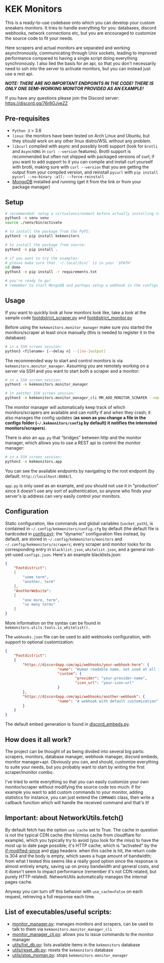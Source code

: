 # KEK Monitors
This is a ready-to-use codebase onto which you can develop your custom sneakers monitors. It tries to handle everything for you: databases, discord webhooks, network connections etc, but you are encouraged to customize the source code to fit your needs.

Here scrapers and actual monitors are separated and working asynchronously, communicating through Unix sockets, leading to improved performance compared to having a single script doing everything synchronously. I also lied the basis for an api, so that you don't necessarily need to ssh into the server to activate monitors, but you can instead just use a rest api.

***NOTE: THERE ARE NO IMPORTANT ENDPOINTS IN THE CODE! THERE IS ONLY ONE SEMI-WORKING MONITOR PROVIDED AS AN EXAMPLE!***

If you have any questions please join the Discord server: https://discord.gg/76r8GJyeZZ

## Pre-requisites
* `Python 3` > 3.6
* `linux`: the monitors have been tested on Arch Linux and Ubuntu, but they should work on any other linux distro/WSL without any problem.
* `libcurl` compiled with async and possibly brotli support (look for `brotli` and `AsynchDNS` in `curl --version` features). Brotli support is recommended but often not shipped with packaged versions of curl; if you want to add support to it you can compile and install curl yourself with brotli, making sure with ```curl --version``` that you are getting the output from your compiled version, and reinstall `pycurl` with ```pip install pycurl --no-binary :all: --force-reinstall```
* [MongoDB](https://www.mongodb.org/dl/linux/) installed and running (get it from the link or from your package manager)

## Setup
```bash
# recommended: setup a virtualenvironment before actually installing to the system
python3 -m venv venv
source ./venv/bin/activate

# to install the package from the PyPI:
python3 -m pip install kekmonitors

# to install the package from source:
python3 -m pip install .

# if you want to try the examples:
# please make sure that `~/.local/bin/` is in your `$PATH`
cd demo
python3 -m pip install -r requirements.txt

# you're ready to go!
# remember to start MongoDB and perhaps setup a webhook in the configs so that you can see the notifications!
```

## Usage
If you want to quickly look at how monitors look like, take a look at the sample code [footdistrict_scraper.py](https://github.com/berton7/kek-monitors/blob/master/demo/footdistrict_scraper.py) and [footdistrict_monitor.py](https://github.com/berton7/kek-monitors/blob/master/demo/footdistrict_monitor.py)

Before using the ```kekmonitors.monitor_manager``` make sure you started the monitors/scraper at least once manually (this is needed to register it in the database):
```bash
# in a SSH screen session:
python3 <filename> [--delay n] --[[no-]output]
```

The recommended way to start and control monitors is via ```kekmonitors.monitor_manager```.
Assuming you are remotely working on a server via SSH and you want to start both a scraper and a monitor:
```bash
# in a SSH screen session:
python3 -m kekmonitors.monitor_manager

# in another SSH screen session:
python3 -m kekmonitors.monitor_manager_cli MM_ADD_MONITOR_SCRAPER --name <name> [--delay n] [other keyword arguments required by the monitor/scraper]
```
The monitor manager will automatically keep track of which monitors/scrapers are available and can notify if and when they crash; it also manages the config updates (**as soon as you change a file in the configs folder (```~/.kekmonitors/config``` by default) it notifies the interested monitors/scrapers**).

There is also an ```app.py``` that "bridges" between http and the monitor manager, which allows you to use a REST api to control the monitor manager:
```bash
# in a SSH screen session:
python3 -m kekmonitors.app
```
You can see the available endpoints by navigating to the root endpoint (by default: `http://localhost:8888/`).

```app.py``` is only used as an example, and you should not use it in "production" since it doesn't use any sort of authentication, so anyone who finds your server's ip address can very easily control your monitors.

## Configuration
Static configuration, like commands and global variables (```socket_path```), is contained in ```~/.config/kekmonitors/config.cfg``` by default (the default file is hardcoded in [config.py](https://github.com/berton7/kek-monitors/blob/master/kekmonitors/config.py)); the "dynamic" configuration files instead, by default, are stored in ```~/.config/kekmonitors/monitors``` and ```~/.config/kekmonitors/scrapers```; every scraper and monitor looks for its corresponding entry in `blacklist.json`, `whitelist.json`, and a general not-yet-used `configs.json`. Here's an example blacklists.json:

```json
{
	"Footdistrict": 
	[
		"some term",
		"another, term"
	],
	"AnotherWebsite":
	[
		"one more, term",
		"so many terms"
	]
}
```

More information on the syntax can be found in `kekmonitors.utils.tools.is_whitelist().`

The `webhooks.json` file can be used to add webhooks configuration, with support to optional customization:

```json
{
	"Footdistrict": 
	{
		"https://discordapp.com/api/webhooks/your-webhook-here": {
                        "name": "Human readable name, not used at all in the code",
                        "custom": {
                                "provider": "your-provider-name",
                                "icon_url": "your-icon-url"
                        }
		},
		"https://discordapp.com/api/webhooks/another-webhook": {
                        "name": "A webhook with default customization"
		}
	}
}
```

The default embed generation is found in [discord_embeds.py](https://github.com/berton7/kek-monitors/blob/master/kekmonitors/utils/discord_embeds.py).

## How does it all work?
The project can be thought of as being divided into several big parts: scrapers, monitors, database manager, webhook manager, discord embeds, monitor manager+api. Obviously you can, and should, customize everything to suite your needs, but you probably want to start by writing the first scraper/monitor combo.

I've tried to write everything so that you can easily customize your own monitor/scraper without modifying the source code too much: if for example you want to add custom commands to your monitor, adding statistics for instance, you can just extend the ```COMMANDS``` class, then write a callback function which will handle the received command and that's it!

## Important: about NetworkUtils.fetch()
By default fetch has the option `use_cache` set to True. The cache in question is not the typical CDN cache (the hit/miss cache from cloudflare for example), which you typically try to avoid (you look for the miss) to have the most up to date page possible; it's HTTP cache, which is "activated" by the [if-modified-since](https://developer.mozilla.org/en-US/docs/Web/HTTP/Headers/If-Modified-Since) and [etag](https://developer.mozilla.org/en-US/docs/Web/HTTP/Headers/ETag) headers: when *this* cache is hit, the return code is 304 and the body is empty, which saves a huge amount of bandwidth; from what I tested this seems like a really good option since the response is almost entirely empty, saving up on proxy bandwidth and general costs, and it doesn't seem to impact performance (remember it's not CDN related, but purely HTTP related). NetworkUtils automatically manages the internal pages cache.

Anyway you can turn off this behavior with `use_cache=False` on each request, retrieving a full response each time.

## List of executables/useful scripts:
* [monitor_manager.py](https://github.com/berton7/kek-monitors/blob/master/kekmonitors/monitor_manager.py): manages monitors and scrapers, can be used to talk to them via ```kekmonitors.monitor_manager_cli```
* [monitor_manager_cli.py](https://github.com/berton7/kek-monitors/blob/master/kekmonitors/monitor_manager_cli.py): allows you to issue commands to the monitor manager
* [utils/list_db.py](https://github.com/berton7/kek-monitors/blob/master/kekmonitors/utils/list_db.py): lists available items in the ```kekmonitors``` database
* [utils/reset_db.py](https://github.com/berton7/kek-monitors/blob/master/kekmonitors/utils/reset_db.py): resets the ```kekmonitors``` database
* [utils/stop_moman.py](https://github.com/berton7/kek-monitors/blob/master/kekmonitors/utils/stop_moman.py): stops ```kekmonitors.monitor_manager```
